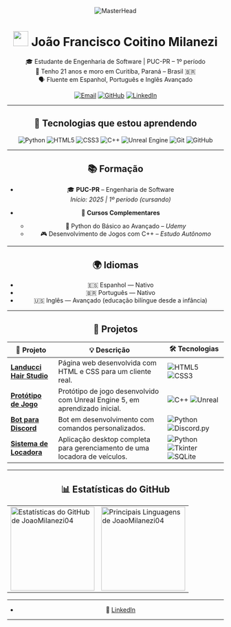 
<div align="center">

  <img src="https://media4.giphy.com/media/v1.Y2lkPTc5MGI3NjExbHNwbm12MXNxaGV0NmgzNHl4NmdmMGd1ZjVpbjd4eml4YWJ5bnN2aCZlcD12MV9pbnRlcm5hbF9naWZfYnlfaWQmY3Q9Zw/658aOsBU5YXIU24Cvn/giphy.gif" alt="MasterHead" />

  <h1>
    <img src="https://media.giphy.com/media/hvRJCLFzcasrR4ia7z/giphy.gif" width="35">
    João Francisco Coitino Milanezi
  </h1>

🎓 Estudante de Engenharia de Software | PUC-PR – 1º período  
📍 Tenho 21 anos e moro em Curitiba, Paraná – Brasil 🇧🇷  
🗣️ Fluente em Espanhol, Português e Inglês Avançado  

[![Email](https://img.shields.io/badge/Email-joaomilanezi10@gmail.com-red)](mailto:joaomilanezi10@gmail.com)
[![GitHub](https://img.shields.io/badge/GitHub-JoaoMilanezi04-black?logo=github)](https://github.com/JoaoMilanezi04)
[![LinkedIn](https://img.shields.io/badge/LinkedIn-João%20Milanezi-blue?logo=linkedin)](https://www.linkedin.com/in/joao-francisco-m-bbb790341/)  

---

## 🧠 Tecnologias que estou aprendendo

<div align="center">

![Python](https://img.shields.io/badge/Python-3776AB?style=for-the-badge&logo=python&logoColor=white)
![HTML5](https://img.shields.io/badge/HTML5-E34F26?style=for-the-badge&logo=html5&logoColor=white)
![CSS3](https://img.shields.io/badge/CSS3-1572B6?style=for-the-badge&logo=css3&logoColor=white)
![C++](https://img.shields.io/badge/C++-00599C?style=for-the-badge&logo=cplusplus&logoColor=white)
![Unreal Engine](https://img.shields.io/badge/Unreal_Engine-000000?style=for-the-badge&logo=unrealengine&logoColor=white)
![Git](https://img.shields.io/badge/Git-F05032?style=for-the-badge&logo=git&logoColor=white)
![GitHub](https://img.shields.io/badge/GitHub-181717?style=for-the-badge&logo=github&logoColor=white)

</div>

---

## 📚 Formação

- 🎓 **PUC-PR** – Engenharia de Software  
  *Início: 2025 | 1º período (cursando)*

- 📘 **Cursos Complementares**
  - 🐍 Python do Básico ao Avançado – *Udemy*
  - 🎮 Desenvolvimento de Jogos com C++ – *Estudo Autônomo*

---

## 🌍 Idiomas

- 🇪🇸 Espanhol — Nativo  
- 🇧🇷 Português — Nativo  
- 🇺🇸 Inglês — Avançado (educação bilíngue desde a infância)

---

## 📂 Projetos

| 📁 Projeto                                         | 💡 Descrição                                                                 | 🛠️ Tecnologias            |
|--------------------------------------------------|------------------------------------------------------------------------------|----------------------------|
| [**Landucci Hair Studio**](https://github.com/JoaoMilanezi04/Landucci-Hair-Studio) | Página web desenvolvida com HTML e CSS para um cliente real.                | ![HTML5](https://img.shields.io/badge/HTML5-E34F26?style=flat&logo=html5&logoColor=white) ![CSS3](https://img.shields.io/badge/CSS3-1572B6?style=flat&logo=css3&logoColor=white) |
| [**Protótipo de Jogo**]()         | Protótipo de jogo desenvolvido com Unreal Engine 5, em aprendizado inicial.  | ![C++](https://img.shields.io/badge/C++-00599C?style=flat&logo=cplusplus&logoColor=white) ![Unreal](https://img.shields.io/badge/Unreal_Engine-000000?style=flat&logo=unrealengine&logoColor=white) |
| [**Bot para Discord**](https://github.com/JoaoMilanezi04/Bot-Discord)              | Bot em desenvolvimento com comandos personalizados.                         | ![Python](https://img.shields.io/badge/Python-3776AB?style=flat&logo=python&logoColor=white) ![Discord.py](https://img.shields.io/badge/discord.py-7289DA?style=flat&logo=discord&logoColor=white) |
| [**Sistema de Locadora**](https://github.com/JoaoMilanezi04/Sistema-Locadora) | Aplicação desktop completa para gerenciamento de uma locadora de veículos. | ![Python](https://img.shields.io/badge/Python-3776AB?style=flat&logo=python&logoColor=white) ![Tkinter](https://img.shields.io/badge/Tkinter-FFD43B?style=flat&logo=python&logoColor=black) ![SQLite](https://img.shields.io/badge/SQLite-003B57?style=flat&logo=sqlite&logoColor=white) |


---

## 📊 Estatísticas do GitHub

<div align="center">
  <table>
    <tr>
      <td>
        <img 
          height="195px"
          src="https://github-readme-stats.vercel.app/api?username=JoaoMilanezi04&show_icons=true&theme=tokyonight&include_all_commits=true&count_private=true" 
          alt="Estatísticas do GitHub de JoaoMilanezi04"
        />
      </td>
      <td>
        <img 
          height="195px"
          src="https://github-readme-stats.vercel.app/api/top-langs/?username=JoaoMilanezi04&layout=compact&langs_count=7&theme=tokyonight" 
          alt="Principais Linguagens de JoaoMilanezi04"
        />
      </td>
    </tr>
  </table>
</div>

---

- 🔗 [LinkedIn](https://www.linkedin.com/in/joao-francisco-c-bbb790341/)

---
